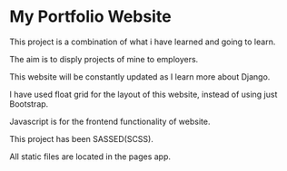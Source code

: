 # My Portfolio Website

This project is a combination of what i have learned and going to learn.

The aim is to disply projects of mine to employers.

This website will be constantly updated as I learn more about Django.

I have used float grid for the layout of this website, instead of using just Bootstrap.

Javascript is for the frontend functionality of website.

This project has been SASSED(SCSS).

All static files are located in the pages app.
